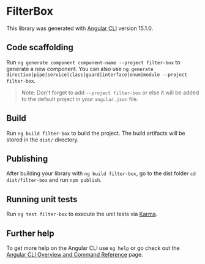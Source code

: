 # FilterBox

This library was generated with [Angular CLI](https://github.com/angular/angular-cli) version 15.1.0.

## Code scaffolding

Run `ng generate component component-name --project filter-box` to generate a new component. You can also use `ng generate directive|pipe|service|class|guard|interface|enum|module --project filter-box`.
> Note: Don't forget to add `--project filter-box` or else it will be added to the default project in your `angular.json` file. 

## Build

Run `ng build filter-box` to build the project. The build artifacts will be stored in the `dist/` directory.

## Publishing

After building your library with `ng build filter-box`, go to the dist folder `cd dist/filter-box` and run `npm publish`.

## Running unit tests

Run `ng test filter-box` to execute the unit tests via [Karma](https://karma-runner.github.io).

## Further help

To get more help on the Angular CLI use `ng help` or go check out the [Angular CLI Overview and Command Reference](https://angular.io/cli) page.
